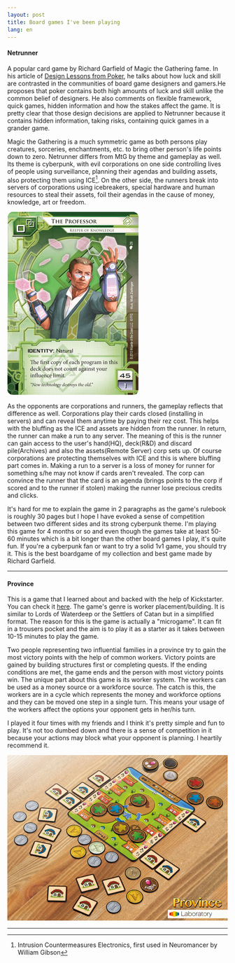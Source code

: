 ```yaml
---
layout: post
title: Board games I've been playing
lang: en
---
```


#### Netrunner

A popular card game by Richard Garfield of Magic the Gathering fame. In his article of [Design Lessons from Poker](http://press.etc.cmu.edu/content/design-lessons-poker-richard-garfield), he talks about how luck and skill are contrasted in the communities of board game designers and gamers.He proposes that poker contains both high amounts of luck and skill unlike the common belief of designers. He also comments on flexible framework, quick games, hidden information and how the stakes affect the game. It is pretty clear that those design decisions are applied to Netrunner because it contains hidden information, taking risks, containing quick games in a grander game.

Magic the Gathering is a much symmetric game as both persons play creatures, sorceries, enchantments, etc. to bring other person's life points down to zero. Netrunner differs from MtG by theme and gameplay as well. Its theme is cyberpunk, with evil corporations on one side controlling lives of people using surveillance, planning their agendas and building assets, also protecting them using ICE[^1]. On the other side, the runners break into servers of corporations using icebreakers, special hardware and human resources to steal their assets, foil their agendas in the cause of money, knowledge, art or freedom. 

![The Professor - Keeper of Knowledge](../images/professor.png)

As the opponents are corporations and runners, the gameplay reflects that difference as well. Corporations play their cards closed (installing in servers) and can reveal them anytime by paying their rez cost. This helps with the bluffing as the ICE and assets are hidden from the runner. In return, the runner can make a run to any server. The meaning of this is the runner can gain access to the user's hand(HQ), deck(R&D) and discard pile(Archives) and also the assets(Remote Server) corp sets up. Of course corporations are protecting themselves with ICE and this is where bluffing part comes in. Making a run to a server is a loss of money for runner for something s/he may not know if cards aren't revealed. The corp can convince the runner that the card is an agenda (brings points to the corp if scored and to the runner if stolen) making the runner lose precious credits and clicks.

It's hard for me to explain the game in 2 paragraphs as the game's rulebook is roughly 30 pages but I hope I have evoked a sense of competition between two different sides and its strong cyberpunk theme. I'm playing this game for 4 months or so and even though the games take at least 50-60 minutes which is a bit longer than the other board games I play, it's quite fun. If you're a cyberpunk fan or want to try a solid 1v1 game, you should try it. This is the best boardgame of my collection and best game made by Richard Garfield.

------

#### Province

This is a game that I learned about and backed with the help of Kickstarter. You can check it [here](https://www.kickstarter.com/projects/laboratory/province-a-competitive-building-microgame-for-2-pl/). The game's genre is worker placement/building. It is similar to Lords of Waterdeep or the Settlers of Catan but in a simplified format. The reason for this is the game is actually a "microgame". It can fit in a trousers pocket and the aim is to play it as a starter as it takes between 10-15 minutes to play the game.

Two people representing two influential families in a province try to gain the most victory points with the help of common workers. Victory points are gained by building structures first or completing quests. If the ending conditions are met, the game ends and the person with most victory points win. The unique part about this game is its worker system. The workers can be used as a money source or a workforce source. The catch is this, the workers are in a cycle which represents the money and workforce options and they can be moved one step in a single turn. This means your usage of the workers affect the options your opponent gets in her/his turn.

I played it four times with my friends and I think it's pretty simple and fun to play. It's not too dumbed down and there is a sense of competition in it because your actions may block what your opponent is planning. I heartily recommend it. 

![Province in action](../images/province.png)

------

[^1]: Intrusion Countermeasures Electronics, first used in Neuromancer by William Gibson

